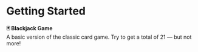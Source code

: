 # Getting Started

**🃏 Blackjack Game**  
 A basic version of the classic card game. Try to get a total of 21 — but not more!
